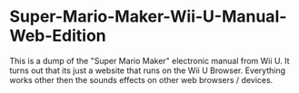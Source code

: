 # Super-Mario-Maker-Wii-U-Manual-Web-Edition

This is a dump of the "Super Mario Maker" electronic manual from Wii U. It turns out that its just a website that runs on the Wii U Browser. Everything works other then the sounds effects on other web browsers / devices.
